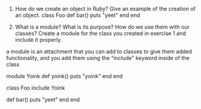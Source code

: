 1. How do we create an object in Ruby? Give an example of the creation of an object.
  class Foo
    def bar()
      puts "yeet"
    end
  end

2. What is a module? What is its purpose? How do we use them with our classes? Create a module for the class you created in exercise 1 and include it properly.

a module is an attachment that you can add to classes to give them added functionality, and you add them using the "include" keyword inside of the class

module Yoink
  def yoink()
    puts "yoink"
  end
end

class Foo
  include Yoink

  def bar()
    puts "yeet"
  end
end
